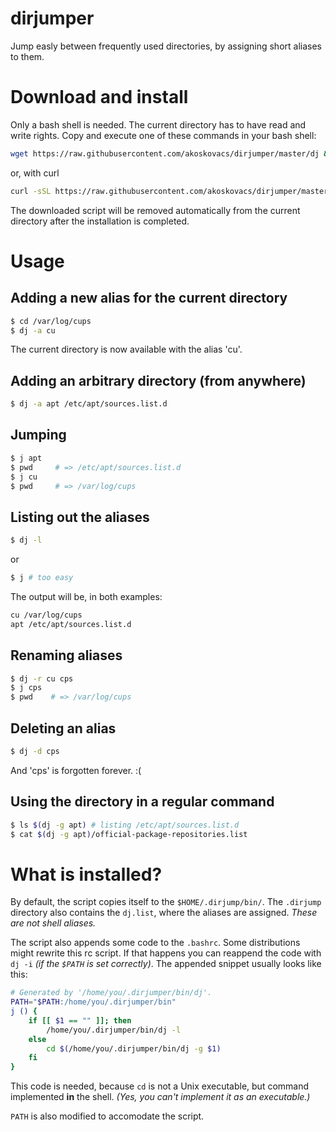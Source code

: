 # dirjumper

Jump easly between frequently used directories, by assigning short aliases to them.
# Download and install
Only a bash shell is needed. The current directory has to have read and write rights. Copy and execute one of these commands in your bash shell:
``` sh
wget https://raw.githubusercontent.com/akoskovacs/dirjumper/master/dj && cat dj | bash -s
```
or, with curl
``` sh
curl -sSL https://raw.githubusercontent.com/akoskovacs/dirjumper/master/dj | bash -s
```

The downloaded script will be removed automatically from the current directory after the installation is completed.
# Usage
## Adding a new alias for the current directory
``` sh
$ cd /var/log/cups
$ dj -a cu
```
The current directory is now available with the alias 'cu'.

## Adding an arbitrary directory (from anywhere)
``` sh
$ dj -a apt /etc/apt/sources.list.d
```
## Jumping
``` sh
$ j apt
$ pwd     # => /etc/apt/sources.list.d
$ j cu
$ pwd     # => /var/log/cups
```
## Listing out the aliases
``` sh
$ dj -l
```
or
``` sh
$ j # too easy
```

The output will be, in both examples:

``` sh
cu /var/log/cups
apt /etc/apt/sources.list.d
```
## Renaming aliases
``` sh
$ dj -r cu cps
$ j cps
$ pwd    # => /var/log/cups
```
## Deleting an alias
``` sh
$ dj -d cps
```
And 'cps' is forgotten forever. :(

## Using the directory in a regular command
``` sh
$ ls $(dj -g apt) # listing /etc/apt/sources.list.d
$ cat $(dj -g apt)/official-package-repositories.list
```

# What is installed?
By default, the script copies itself to the `$HOME/.dirjump/bin/`. The `.dirjump`
directory also contains the `dj.list`, where the aliases are assigned. *These are not
shell aliases.*

The script also appends some code to the `.bashrc`. Some distributions might rewrite
this rc script. If that happens you can reappend the code with `dj -i` *(if the `$PATH` is set correctly)*. The appended snippet
usually looks like this:
```sh
# Generated by '/home/you/.dirjumper/bin/dj'.
PATH="$PATH:/home/you/.dirjumper/bin"
j () {
	if [[ $1 == "" ]]; then
		/home/you/.dirjumper/bin/dj -l
	else
		cd $(/home/you/.dirjumper/bin/dj -g $1)
	fi
}
```
This code is needed, because `cd` is not a Unix executable, but command implemented **in** the shell.
*(Yes, you can't implement it as an executable.)*

`PATH` is also modified to accomodate the script.
